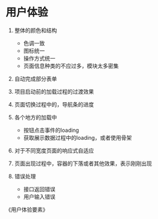 # 用户体验
1. 整体的颜色和结构
   - 色调一致
   - 图标统一
   - 操作方式统一
   - 页面信息种类的不应过多，模块太多密集

2. 自动完成部分表单

3. 项目启动前的加载过程的过渡效果

4. 页面切换过程中的，导航条的进度

5. 各个地方的加载中
   - 按钮点击事件的loading
   - 获取展示数据过程中的loading，或者使用骨架

6. 对于不同宽度页面的响应式自适应

7. 页面出现过程中，容器的下落或者其他效果，表示刚刚出现

8. 错误处理
   - 接口返回错误
   - 用户输入错误


《用户体验要素》  